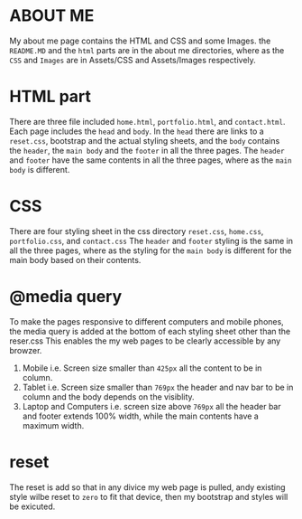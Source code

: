 # ABOUT ME
My about me page contains the HTML and CSS and some Images.
the `README.MD` and the `html` parts are in the about me directories, where as the `CSS` and `Images` are in Assets/CSS and Assets/Images respectively.

# HTML part
There are three file included `home.html`, `portfolio.html`, and `contact.html`. Each page includes the `head` and `body`. In the `head` there are links to a `reset.css`, bootstrap and the actual styling sheets, and the `body` contains the `header`, the `main body` and the `footer` in all the three pages.
The `header` and `footer` have the same contents in all the three pages, where as the `main body` is different.

# CSS
There are four styling sheet in the css directory `reset.css`, `home.css`, `portfolio.css`, and `contact.css` 
The `header` and `footer` styling is the same in all the three pages, where as the styling for the `main body` is different for the main body based on their contents.

# @media query 
To make the pages responsive to different computers and mobile phones, the media query is added at the bottom of each styling sheet other than the reser.css
This enables the my web pages to be clearly accessible by any browzer.
1. Mobile i.e. Screen size smaller than `425px` all the content to be in column.
2. Tablet i.e.  Screen size smaller than `769px` the header and nav bar to be in column and the body depends on the visiblity.
3. Laptop and Computers i.e. screen size above `769px` all the header bar and footer extends 100% width, while the main contents have a maximum width.
 
# reset 
The reset is add so that in any divice my web page is pulled, andy existing style wilbe reset to `zero` to fit that device, then my bootstrap and styles will be exicuted.